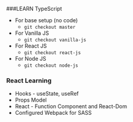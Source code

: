 ###LEARN TypeScript
- For base setup (no code)
  - `git checkout master`
- For Vanilla JS
  - `git checkout vanilla-js`
- For React JS
  - `git checkout react-js`
- For Node JS
  - `git checkout node-js`

### React Learning
- Hooks - useState, useRef
- Props Model
- React - Function Component and React-Dom
- Configured Webpack for SASS
